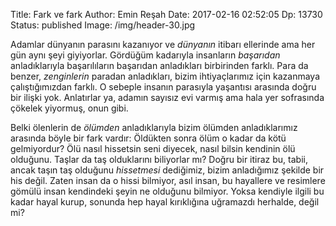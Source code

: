 Title: Fark ve fark
Author: Emin Reşah
Date:  2017-02-16 02:52:05
Dp: 13730
Status: published
Image: /img/header-30.jpg

Adamlar dünyanın parasını kazanıyor ve *dünyanın* itibarı ellerinde ama her gün
aynı şeyi giyiyorlar. Gördüğüm kadarıyla insanların *başarıdan* anladıklarıyla
başarılıların başarıdan anladıkları birbirinden farklı. Para da benzer,
*zenginlerin* paradan anladıkları, bizim ihtiyaçlarımız için kazanmaya
çalıştığımızdan farklı. O sebeple insanın parasıyla yaşantısı arasında doğru bir
ilişki yok. Anlatırlar ya, adamın sayısız evi varmış ama hala yer sofrasında
çökelek yiyormuş, onun gibi. 

Belki ölenlerin de *ölümden* anladıklarıyla bizim ölümden anladıklarımız
arasında böyle bir fark vardır: Öldükten sonra ölüm o kadar da kötü gelmiyordur?
Ölü nasıl hissetsin seni diyecek, nasıl bilsin kendinin ölü olduğunu. Taşlar da
taş olduklarını biliyorlar mı? Doğru bir itiraz bu, tabii, ancak taşın taş
olduğunu *hissetmesi* dediğimiz, bizim anladığımız şekilde bir his değil. Zaten
insan da o hissi bilmiyor, asıl insan, bu hayallere ve resimlere gömülü insan
kendindeki şeyin ne olduğunu bilmiyor. Yoksa kendiyle ilgili bu kadar hayal
kurup, sonunda hep hayal kırıklığına uğramazdı herhalde, değil mi?
